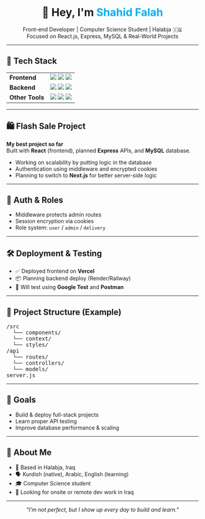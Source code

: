 <!-- README.md (HTML Mode) -->

<h1 align="center">👋 Hey, I'm <span style="color:#00aeef;">Shahid Falah</span></h1>
<p align="center">
  Front-end Developer | Computer Science Student | Halabja 🇮🇶<br/>
  Focused on React.js, Express, MySQL & Real-World Projects
</p>

<hr/>

<h2>🚀 Tech Stack</h2>

<table>
  <tr>
    <td><b>Frontend</b></td>
    <td>
      <img src="https://img.shields.io/badge/React-20232A?style=flat&logo=react&logoColor=61DAFB"/>
      <img src="https://img.shields.io/badge/Tailwind_CSS-38B2AC?style=flat&logo=tailwind-css&logoColor=white"/>
      <img src="https://img.shields.io/badge/Figma-F24E1E?style=flat&logo=figma&logoColor=white"/>
    </td>
  </tr>
  <tr>
    <td><b>Backend</b></td>
    <td>
      <img src="https://img.shields.io/badge/Node.js-43853D?style=flat&logo=node.js&logoColor=white"/>
      <img src="https://img.shields.io/badge/Express.js-000000?style=flat&logo=express&logoColor=white"/>
      <img src="https://img.shields.io/badge/MySQL-00758F?style=flat&logo=mysql&logoColor=white"/>
    </td>
  </tr>
  <tr>
    <td><b>Other Tools</b></td>
    <td>
      <img src="https://img.shields.io/badge/Git-F05032?style=flat&logo=git&logoColor=white"/>
      <img src="https://img.shields.io/badge/GitHub-181717?style=flat&logo=github&logoColor=white"/>
      <img src="https://img.shields.io/badge/Vercel-000?style=flat&logo=vercel&logoColor=white"/>
    </td>
  </tr>
</table>

<hr/>

<h2>🛍️ Flash Sale Project</h2>

<p>
  <strong>My best project so far</strong><br/>
  Built with <strong>React</strong> (frontend), planned <strong>Express</strong> APIs, and <strong>MySQL</strong> database.
</p>

<ul>
  <li>Working on scalability by putting logic in the database</li>
  <li>Authentication using middleware and encrypted cookies</li>
  <li>Planning to switch to <strong>Next.js</strong> for better server-side logic</li>
</ul>

<hr/>

<h2>🔐 Auth & Roles</h2>

<ul>
  <li>Middleware protects admin routes</li>
  <li>Session encryption via cookies</li>
  <li>Role system: <code>user</code> / <code>admin</code> / <code>delivery</code></li>
</ul>

<hr/>

<h2>🛠 Deployment & Testing</h2>

<ul>
  <li>✅ Deployed frontend on <strong>Vercel</strong></li>
  <li>📦 Planning backend deploy (Render/Railway)</li>
  <li>🧪 Will test using <strong>Google Test</strong> and <strong>Postman</strong></li>
</ul>

<hr/>

<h2>📁 Project Structure (Example)</h2>

<pre>
/src
  └── components/
  └── context/
  └── styles/
/api
  └── routes/
  └── controllers/
  └── models/
server.js
</pre>

<hr/>

<h2>🎯 Goals</h2>

<ul>
  <li>Build & deploy full-stack projects</li>
  <li>Learn proper API testing</li>
  <li>Improve database performance & scaling</li>
</ul>

<hr/>

<h2>🙋 About Me</h2>

<ul>
  <li>📍 Based in Halabja, Iraq</li>
  <li>🗣 Kurdish (native), Arabic, English (learning)</li>
  <li>🎓 Computer Science student</li>
  <li>💼 Looking for onsite or remote dev work in Iraq</li>
</ul>

<hr/>

<p align="center">
  <em>"I’m not perfect, but I show up every day to build and learn."</em>
</p>
